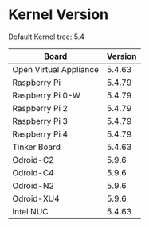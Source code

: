 
# Kernel Version

Default Kernel tree: 5.4

| Board | Version |
|-------|---------|
| Open Virtual Appliance | 5.4.63 |
| Raspberry Pi | 5.4.79 |
| Raspberry Pi 0-W | 5.4.79 |
| Raspberry Pi 2 | 5.4.79 |
| Raspberry Pi 3 | 5.4.79 |
| Raspberry Pi 4 | 5.4.79 |
| Tinker Board | 5.4.63 |
| Odroid-C2 | 5.9.6 |
| Odroid-C4 | 5.9.6 |
| Odroid-N2 | 5.9.6 |
| Odroid-XU4 | 5.9.6 |
| Intel NUC | 5.4.63 |
